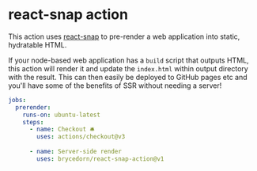 # react-snap action

This action uses [react-snap](https://github.com/stereobooster/react-snap) to pre-render a web application into static, hydratable HTML.

If your node-based web application has a `build` script that outputs HTML, this action will render it and update the `index.html` within output directory with the result. This can then easily be deployed to GitHub pages etc and you'll have some of the benefits of SSR without needing a server!

```yml
jobs:
  prerender:
    runs-on: ubuntu-latest
    steps:
      - name: Checkout 🛎️
        uses: actions/checkout@v3
      
      - name: Server-side render
        uses: brycedorn/react-snap-action@v1
```